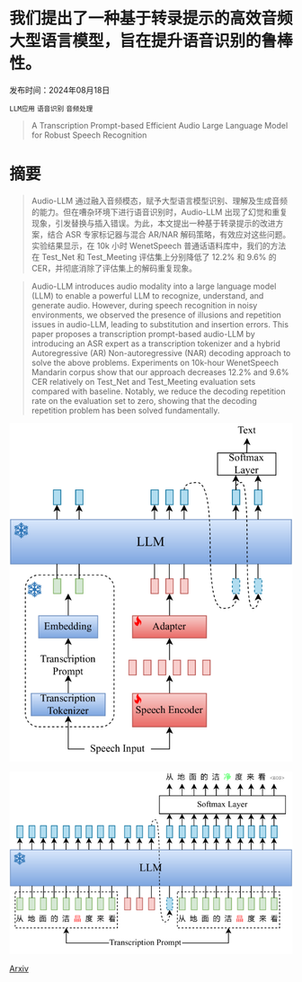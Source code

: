# 我们提出了一种基于转录提示的高效音频大型语言模型，旨在提升语音识别的鲁棒性。

发布时间：2024年08月18日

`LLM应用` `语音识别` `音频处理`

> A Transcription Prompt-based Efficient Audio Large Language Model for Robust Speech Recognition

# 摘要

> Audio-LLM 通过融入音频模态，赋予大型语言模型识别、理解及生成音频的能力。但在嘈杂环境下进行语音识别时，Audio-LLM 出现了幻觉和重复现象，引发替换与插入错误。为此，本文提出一种基于转录提示的改进方案，结合 ASR 专家标记器与混合 AR/NAR 解码策略，有效应对这些问题。实验结果显示，在 10k 小时 WenetSpeech 普通话语料库中，我们的方法在 Test_Net 和 Test_Meeting 评估集上分别降低了 12.2% 和 9.6% 的 CER，并彻底消除了评估集上的解码重复现象。

> Audio-LLM introduces audio modality into a large language model (LLM) to enable a powerful LLM to recognize, understand, and generate audio. However, during speech recognition in noisy environments, we observed the presence of illusions and repetition issues in audio-LLM, leading to substitution and insertion errors. This paper proposes a transcription prompt-based audio-LLM by introducing an ASR expert as a transcription tokenizer and a hybrid Autoregressive (AR) Non-autoregressive (NAR) decoding approach to solve the above problems. Experiments on 10k-hour WenetSpeech Mandarin corpus show that our approach decreases 12.2% and 9.6% CER relatively on Test_Net and Test_Meeting evaluation sets compared with baseline. Notably, we reduce the decoding repetition rate on the evaluation set to zero, showing that the decoding repetition problem has been solved fundamentally.

![我们提出了一种基于转录提示的高效音频大型语言模型，旨在提升语音识别的鲁棒性。](../../../paper_images/2408.09491/x1.png)

![我们提出了一种基于转录提示的高效音频大型语言模型，旨在提升语音识别的鲁棒性。](../../../paper_images/2408.09491/x2.png)

[Arxiv](https://arxiv.org/abs/2408.09491)